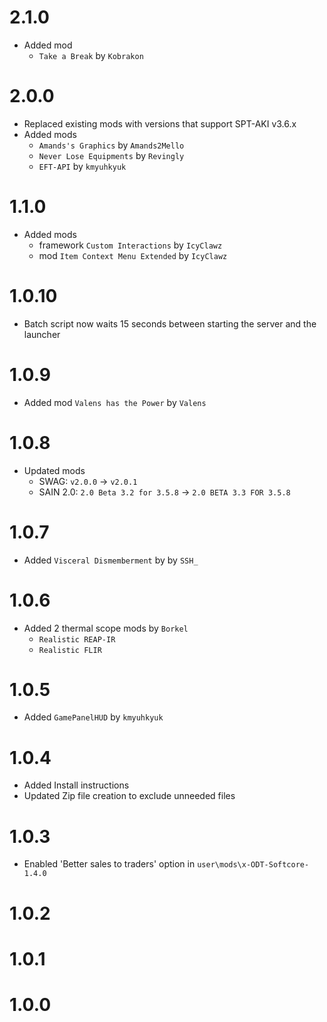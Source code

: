 # 2.1.0
- Added mod
  - `Take a Break` by `Kobrakon`

# 2.0.0
- Replaced existing mods with versions that support SPT-AKI v3.6.x
- Added mods
  - `Amands's Graphics` by `Amands2Mello`
  - `Never Lose Equipments` by `Revingly`
  - `EFT-API` by `kmyuhkyuk`

# 1.1.0
- Added mods
  - framework `Custom Interactions` by `IcyClawz`
  - mod `Item Context Menu Extended` by `IcyClawz`

# 1.0.10
- Batch script now waits 15 seconds between starting the server and the launcher

# 1.0.9
- Added mod `Valens has the Power` by `Valens`

# 1.0.8
- Updated mods
  - SWAG: `v2.0.0` -> `v2.0.1`
  - SAIN 2.0: `2.0 Beta 3.2 for 3.5.8` -> `2.0 BETA 3.3 FOR 3.5.8`

# 1.0.7
- Added `Visceral Dismemberment` by by `SSH_`

# 1.0.6
- Added 2 thermal scope mods by `Borkel`
  - `Realistic REAP-IR`
  - `Realistic FLIR`

# 1.0.5
- Added `GamePanelHUD` by `kmyuhkyuk`

# 1.0.4
- Added Install instructions
- Updated Zip file creation to exclude unneeded files

# 1.0.3
- Enabled 'Better sales to traders' option in `user\mods\x-ODT-Softcore-1.4.0`

# 1.0.2

# 1.0.1

# 1.0.0

